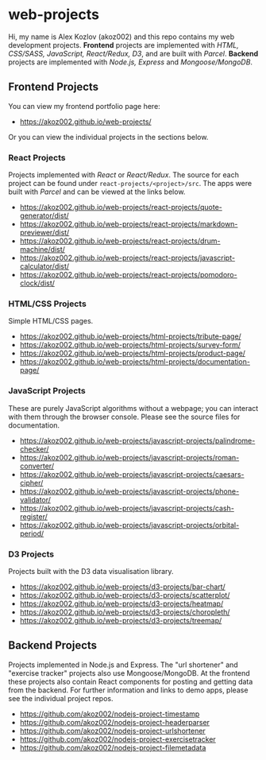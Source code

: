 # web-projects

Hi, my name is Alex Kozlov (akoz002) and this repo contains my web development projects. **Frontend** projects are implemented with *HTML, CSS/SASS, JavaScript, React/Redux, D3*, and are built with *Parcel*. **Backend** projects are implemented with *Node.js, Express* and *Mongoose/MongoDB*.

## Frontend Projects

You can view my frontend portfolio page here:

* https://akoz002.github.io/web-projects/

Or you can view the individual projects in the sections below.

### React Projects

Projects implemented with *React* or *React/Redux*. The source for each project can be found under `react-projects/<project>/src`. The apps were built with *Parcel* and can be viewed at the links below. 
* https://akoz002.github.io/web-projects/react-projects/quote-generator/dist/
* https://akoz002.github.io/web-projects/react-projects/markdown-previewer/dist/
* https://akoz002.github.io/web-projects/react-projects/drum-machine/dist/
* https://akoz002.github.io/web-projects/react-projects/javascript-calculator/dist/
* https://akoz002.github.io/web-projects/react-projects/pomodoro-clock/dist/

### HTML/CSS Projects

Simple HTML/CSS pages.
* https://akoz002.github.io/web-projects/html-projects/tribute-page/
* https://akoz002.github.io/web-projects/html-projects/survey-form/
* https://akoz002.github.io/web-projects/html-projects/product-page/
* https://akoz002.github.io/web-projects/html-projects/documentation-page/

### JavaScript Projects

These are purely JavaScript algorithms without a webpage; you can interact with them through the browser console. Please see the source files for documentation.
* https://akoz002.github.io/web-projects/javascript-projects/palindrome-checker/
* https://akoz002.github.io/web-projects/javascript-projects/roman-converter/
* https://akoz002.github.io/web-projects/javascript-projects/caesars-cipher/
* https://akoz002.github.io/web-projects/javascript-projects/phone-validator/
* https://akoz002.github.io/web-projects/javascript-projects/cash-register/
* https://akoz002.github.io/web-projects/javascript-projects/orbital-period/

### D3 Projects

Projects built with the D3 data visualisation library.
* https://akoz002.github.io/web-projects/d3-projects/bar-chart/
* https://akoz002.github.io/web-projects/d3-projects/scatterplot/
* https://akoz002.github.io/web-projects/d3-projects/heatmap/
* https://akoz002.github.io/web-projects/d3-projects/choropleth/
* https://akoz002.github.io/web-projects/d3-projects/treemap/

## Backend Projects

Projects implemented in Node.js and Express. The "url shortener" and "exercise tracker" projects also use Mongoose/MongoDB. At the frontend these projects also contain React components for posting and getting data from the backend. For further information and links to demo apps, please see the individual project repos.
* https://github.com/akoz002/nodejs-project-timestamp
* https://github.com/akoz002/nodejs-project-headerparser
* https://github.com/akoz002/nodejs-project-urlshortener
* https://github.com/akoz002/nodejs-project-exercisetracker
* https://github.com/akoz002/nodejs-project-filemetadata
